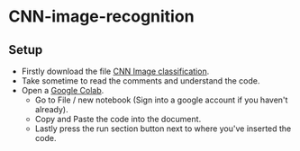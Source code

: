 # CNN-image-recognition #

## Setup ##

* Firstly download the file [CNN Image classification](https://github.com/JamesHullCS/CNN-image-recognition/blob/master/CNN%20Image%20classification.txt).
* Take sometime to read the comments and understand the code.
* Open a [Google Colab](https://colab.research.google.com/).
  * Go to File / new notebook (Sign into a google account if you haven't already).
  * Copy and Paste the code into the document.
  * Lastly press the run section button next to where you've inserted the code.
  




